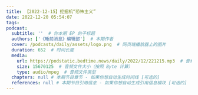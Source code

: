 ```yaml
---
title: 【2022-12-15】挖掘机“恐怖主义”
date: 2022-12-20 05:54:07
tags:
podcast:
  subtitle: ''  # 你本期 EP 的子标题
  authors: ['《睡前消息》编辑部']  # 本期作者
  cover: /podcasts/daily/assets/logo.png  # 网页端播放器上的图片
  duration: 652  # 时间长度
  media:
    url: https://podstatic.bedtime.news/daily/2022/12/221215.mp3  # 音频文件
    size: 15670125  # 音频文件大小（按照 Byte 计算）
    type: audio/mpeg  # 音频文件类型
  chapters: null # 本期节目章节 - 如果你想自动生成时间线 [可选的]
  references: null # 本期节目引用信息 - 如果你想自动生成引用信息模块 [可选的]
---
```

